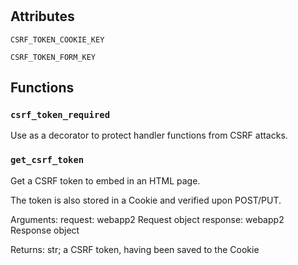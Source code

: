 # 




## Attributes
    
`CSRF_TOKEN_COOKIE_KEY`
    
`CSRF_TOKEN_FORM_KEY`
    





## Functions
    
### `csrf_token_required`

Use as a decorator to protect handler functions from CSRF attacks.

    
### `get_csrf_token`

Get a CSRF token to embed in an HTML page.

  The token is also stored in a Cookie and verified upon POST/PUT.

  Arguments:
    request: webapp2 Request object
    response: webapp2 Response object

  Returns:
    str; a CSRF token, having been saved to the Cookie
  

    
    



